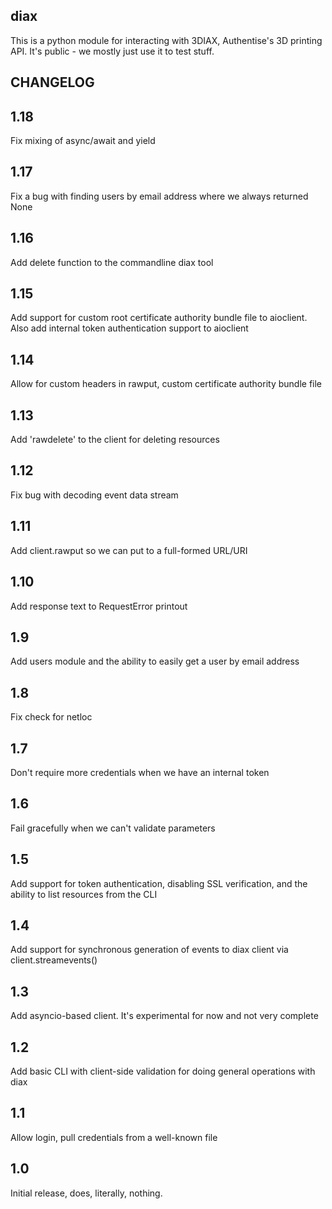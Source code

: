 diax
----

This is a python module for interacting with 3DIAX, Authentise's 3D printing API. It's public - we mostly just use it to test stuff.

CHANGELOG
---------

1.18
----
Fix mixing of async/await and yield

1.17
----
Fix a bug with finding users by email address where we always returned None

1.16
----
Add delete function to the commandline diax tool

1.15
----

Add support for custom root certificate authority bundle file to aioclient. Also add internal token authentication support to aioclient

1.14
----
Allow for custom headers in rawput, custom certificate authority bundle file

1.13
----
Add 'rawdelete' to the client for deleting resources

1.12
----
Fix bug with decoding event data stream

1.11
----
Add client.rawput so we can put to a full-formed URL/URI

1.10
----
Add response text to RequestError printout

1.9
---
Add users module and the ability to easily get a user by email address

1.8
---
Fix check for netloc

1.7
---
Don't require more credentials when we have an internal token

1.6
---
Fail gracefully when we can't validate parameters

1.5
---
Add support for token authentication, disabling SSL verification, and the ability to list resources from the CLI

1.4
---
Add support for synchronous generation of events to diax client via client.streamevents()

1.3
---
Add asyncio-based client. It's experimental for now and not very complete

1.2
---
Add basic CLI with client-side validation for doing general operations with diax

1.1
---
Allow login, pull credentials from a well-known file

1.0
---
Initial release, does, literally, nothing.
